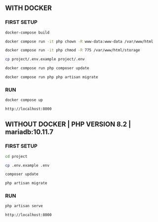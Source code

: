 ## WITH DOCKER
### FIRST SETUP
```bash 
docker-compose build
```
```bash
docker compose run -it php chown -R www-data:www-data /var/www/html
```
```bash
docker compose run -it php chmod -R 775 /var/www/html/storage
```
```bash
cp project/.env.example project/.env
```
```bash
docker compose run php composer update
```
```bash
docker compose run php php artisan migrate
```
### RUN
```bash
docker compose up
```
```bash
http://localhost:8000
```
## WITHOUT DOCKER | PHP VERSION 8.2 | mariadb:10.11.7
### FIRST SETUP
```bash
cd project
```
```bash
cp .env.example .env
```
```bash
composer update
```
```bash
php artisan migrate
```
### RUN
```bash
php artisan serve
```
```bash
http://localhost:8000
```
